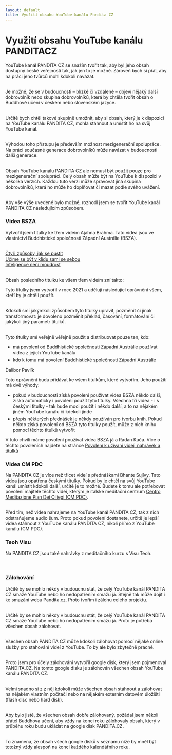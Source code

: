 ```yaml
---
layout: default
title: Využití obsahu YouTube kanálu Pandita CZ
---
```


# Využití obsahu YouTube kanálu PANDITACZ

YouTube kanál PANDITA CZ se snažím tvořit tak, aby byl jeho obsah dostupný české veřejnosti tak, jak jen to je možné. Zároveň bych si přál, aby na práci jeho tvůrců mohl kdokoli navázat.<br><br>

Je možné, že se v budoucnosti – blízké či vzdálené – objeví nějaký další dobrovolník nebo skupina dobrovolníků, která by chtěla tvořit obsah o Buddhově učení v českém nebo slovenském jazyce.<br><br>

Určitě bych chtěl takové skupině umožnit, aby si obsah, který je k dispozici na YouTube kanálu PANDITA CZ, mohla stáhnout a umístit ho na svůj YouTube kanál.<br><br>

Výhodou toho přístupu je především možnost mezigenerační spolupráce. Na práci současné generace dobrovolníků může navázat v budoucnosti další generace.<br><br>

Obsah YouTube kanálu PANDITA CZ ale nemusí být použit pouze pro mezigenerační spolupráci. Celý obsah může být na YouTube k dispozici v několika verzích. Každou tuto verzi může spravovat jiná skupina dobrovolníků, která ho může ho doplňovat či mazat podle svého uvážení.<br><br>

Aby vše výše uvedené bylo možné, rozhodl jsem se tvořit YouTube kanál PANDITA CZ následujícím způsobem.

### Videa BSZA

Vytvořil jsem titulky ke třem videím Ajahna Brahma. Tato videa jsou ve vlastnictví Buddhistické společnosti Západní Austrálie (BSZA).<br><br>

<a href="">Čtyři způsoby, jak se pustit</a><br>
<a href="">Učíme se být v klidu sami se sebou</a><br>
<a href="">Inteligence není moudrost</a><br><br>

Obsah posledního titulku ke všem třem videím zní takto:

<div class="citace">
Tyto titulky jsem vytvořil v roce 2021 a uděluji následující oprávnění všem, kteří by je chtěli použít.<br><br>

Kdokoli smí jakýmkoli způsobem tyto titulky upravit, pozměnit či jinak transformovat: je dovoleno pozměnit překlad, časování, formátování či jakýkoli jiný parametr titulků.<br><br>

Tyto titulky smí veřejně věřejně použít a distribuovat pouze ten, kdo:

<ul>
<li>má povolení od Buddhistické společnosti Západní Austrálie používat videa z jejich YouTube kanálu</li>

<li style="margin-top:6px">kdo k tomu má povolení Buddhistické společnosti Západní Austrálie  </li>
</ul>

Dalibor Pavlík

</div>

Toto oprávnění budu přidávat ke všem titulkům, které vytvořím. Jeho použití má dvě výhody:

<ul>
<li> pokud v budoucnosti získá povolení používat videa BSZA někdo další, získá automaticky i povolení použít tyto titulky. Všechna tři videa - i s českými titulky - tak bude moci použít i někdo další, a to na nějakém jiném YouTube kanálu či kdekoli jinde</li>

<li style="margin-top:6px"> přepis některých přednášek je někdy používán pro tvorbu knih. Pokud někdo získá povolení od BSZA tyto titulky použít, může z nich knihu pomocí těchto titulků vytvořit</li>
</ul>

V tuto chvíli máme povolení používat videa BSZA já a Radan Kuča. Více o těchto povoleních najdete na stránce [Povolení k užívani videí, nahrávek a titulků](povoleni-k-uzivani-videi-nahravek-a-titulku.html)

### Videa CM PDC

Na PANDITA CZ je více než třicet videí s přednáškami Bhante Sujívy. Tato videa jsou opatřena českými titulky. Pokud by je chtěl na svůj YouTube kanál umístit kdokoli další, určitě je to možné. Budete k tomu ale potřebovat povolení majitele těchto videí, kterým je italské meditační centrum [Centro Meditazione Pian Dei Ciliegi (CM PDC)]().<br><br>

Před tím, než videa nahrajeme na YouTube kanál PANDITA CZ, tak z nich odstraňujeme audio šum. Proto pokud povolení dostanete, určitě je lepší videa stáhnout z YouTUbe kanálu PANDITA CZ, nikoli přímo z YouTube kanálu (CM PDC).

### Teoh Visu

Na PANDITA CZ jsou také nahrávky z meditačního kurzu s Visu Teoh.
<br><br><br>

### Zálohování

Určitě by se mohlo někdy v budoucnu stát, že celý YouTube kanál PANDITA CZ smaže YouTube nebo ho nedopatřením smažu já. Stejně tak může dojít i ke smazání webu Pandita.cz. Proto tvořím i zálohu celého projektu.<br><br>

Určitě by se mohlo někdy v budoucnu stát, že celý YouTube kanál PANDITA CZ smaže YouTube nebo ho nedopatřením smažu já.
Proto je potřeba všechen obsah zálohovat.<br><br>

Všechen obsah PANDITA CZ může kdokoli zálohovat pomocí nějaké online služby pro stahování videí z YouTube. To by ale bylo zbytečně pracné.<br><br>

Proto jsem pro účely zálohování vytvořil google disk, který jsem pojmenoval PANDITA.CZ. Na tomto google disku je zálohován všechen obsah YouTube kanálu PANDITA CZ. <br><br>

Velmi snadno si z z něj kdokoli může všechen obsah stáhnout a zálohovat na nějakém vlastním počítači nebo na nějakém externím datovém úložišti (flash disc nebo hard disk).<br><br>

Aby bylo jisté, že všechen obsah dobře zálohovaný, požádal jsem několi přátel Buddhova učení, aby vždy na konci roku zálohovaly obsah, který v průběhu roku budu ukládat na google disk PANDITA.CZ. <br><br>

To znamená, že obsah všech google disků v seznamu níže by mněl být totožný vždy alespoň na konci každého kalendářního roku.<br><br>
